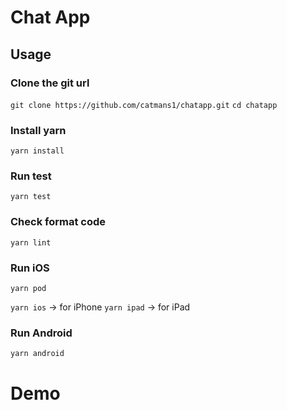 # Chat App

## Usage
### Clone the git url
`git clone https://github.com/catmans1/chatapp.git`
 `cd chatapp`
### Install yarn
`yarn install`

### Run test
`yarn test`

### Check format code
`yarn lint`

### Run iOS
`yarn pod`

`yarn ios` -> for iPhone
`yarn ipad` -> for iPad

### Run Android
`yarn android`

# Demo

